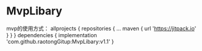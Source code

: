 # MvpLibary
mvp的使用方式：
	allprojects {
		repositories {
			...
			maven { url 'https://jitpack.io' }
		}
	}
  dependencies {
	        implementation 'com.github.raotongGitup:MvpLibary:v1.1'
	}
